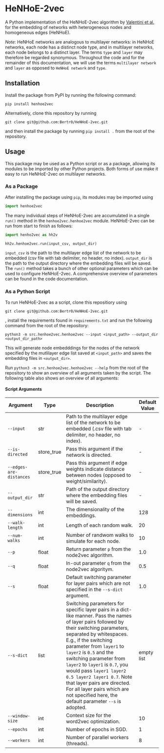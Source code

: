 # HeNHoE-2vec
A Python implementation of the HeNHoE-2vec algorithm by [Valentini et al.](https://arxiv.org/abs/2101.01425) for the embedding of networks with heterogeneous nodes and homogeneous edges (HeNHoE).

_Note_: HeNHoE networks are analogous to multilayer networks: in HeNHoE networks, each node has a distinct node type, and in multilayer networks, each node belongs to a distinct layer. The terms `type` and `layer` may therefore be regarded synonymous. Throughout the code and for the remainder of this documentation, we will use the terms `multilayer network` and `layer` as opposed to `HeNHoE network` and `type`.

## Installation
Install the package from PyPI by running the following command:
```
pip install henhoe2vec
```

Alternatively, clone this repository by running
```
git clone git@github.com:Bertr0/HeNHoE-2vec.git
```

and then install the package by running `pip install .` from the root of the repository.

## Usage
This package may be used as a Python script or as a package, allowing its modules to be imported by other Python projects. Both forms of use make it easy to run HeNHoE-2vec on multilayer networks.

### As a Package
After installing the package using `pip`, its modules may be imported using
```python
import henhoe2vec
```

The many individual steps of HeNHoE-2vec are accumulated in a single `run()` method in the `henhoe2vec.henhoe2vec` module. HeNHoE-2vec can be run from start to finish as follows:
```python
import henho2vec as hh2v

hh2v.henhoe2vec.run(input_csv, output_dir)
```

`input_csv` is the path to the multilayer edge list of the network to be embedded (csv file with tab delimiter, no header, no index). `output_dir` is the path to the output directory where the embedding files will be saved. The `run()` method takes a bunch of other optional parameters which can be used to configure HeNHoE-2vec. A comprehensive overview of parameters can be found in the code documentation.

### As a Python Script
To run HeNHoE-2vec as a script, clone this repositiory using
```
git clone git@github.com:Bertr0/HeNHoE-2vec.git
```
, install the requirements found in `requirements.txt` and run the following command from the root of the repository:
```
python3 -m src.henhoe2vec.henhoe2vec --input <input_path> --output_dir <output_dir_path>
```

This will generate node embedddings for the nodes of the network specified by the mutlilayer edge list saved at `<input_path>` and saves the embedding files in `<output_dir>`.

Run `python3 -m src.henhoe2vec.henhoe2vec --help` from the root of the repository to show an overview of all arguments taken by the script. The following table also shows an overview of all arguments:

#### Script Arguments
| Argument | Type | Description | Default Value |
| -------- | ---- | ----------- | ------------- |
| `--input` | str | Path to the multilayer edge list of the network to be embedded (.csv file with tab delimiter, no header, no index). | - |
| `--is-directed` | store_true | Pass this argument if the network is directed. | - |
| `--edges-are-distances` | store_true | Pass this argument if edge weights indicate distance between nodes (opposed to weight/similarity). | - |
| `--output_dir` | str | Path of the output directory where the embedding files will be saved. | - |
| `--dimensions` | int | The dimensionality of the embeddings. | 128 |
| `--walk-length` | int | Length of each random walk. | 20 |
| `--num-walks` | int | Number of randwom walks to simulate for each node. | 10 |
| `--p` | float | Return parameter `p` from the node2vec algorithm. | 1.0 |
| `--q` | float | In-out parameter `q` from the node2vec algoritym. | 0.5 |
| `--s` | float | Default switching parameter for layer pairs which are not specified in the `--s-dict` argument. | 1.0 |
| `--s-dict` | list | Switching parameters for specific layer pairs in a dict-like manner. Pass the names of layer pairs followed by their switching parameters, separated by whitespaces. E.g., if the switching parameter from `layer1` to `layer2` is `0.5` and the switching parameter from `layer2` to `layer1` is `0.7`, you would pass `layer1 layer2 0.5 layer2 layer1 0.7`. Note that layer pairs are directed. For all layer pairs which are not specified here, the default parameter `--s` is adopted. | empty list |
| `--window-size` | int | Context size for the word2vec optimization. | 10 |
| `--epochs` | int | Number of epochs in SGD. | 1 |
| `--workers` | int | Number of parallel workers (threads). | 8 |

